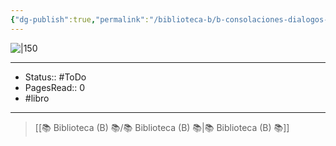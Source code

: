 ```yaml
---
{"dg-publish":true,"permalink":"/biblioteca-b/b-consolaciones-dialogos-epistolas-morales-a-lucilio/"}
---
```


![|150](http://books.google.com/books/content?id=ynuFEAAAQBAJ&printsec=frontcover&img=1&zoom=1&edge=curl&source=gbs_api)

---

- Status:: #ToDo 
- PagesRead:: 0
- #libro 

---


> [[📚 Biblioteca (B) 📚/📚 Biblioteca (B) 📚\|📚 Biblioteca (B) 📚]]